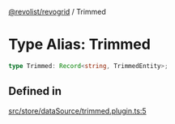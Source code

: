 [@revolist/revogrid](README.md) / Trimmed

# Type Alias: Trimmed

```ts
type Trimmed: Record<string, TrimmedEntity>;
```

## Defined in

[src/store/dataSource/trimmed.plugin.ts:5](https://github.com/revolist/revogrid/blob/20b33a0db6e2f2e1c06bc58b03fe68189a928a64/src/store/dataSource/trimmed.plugin.ts#L5)

